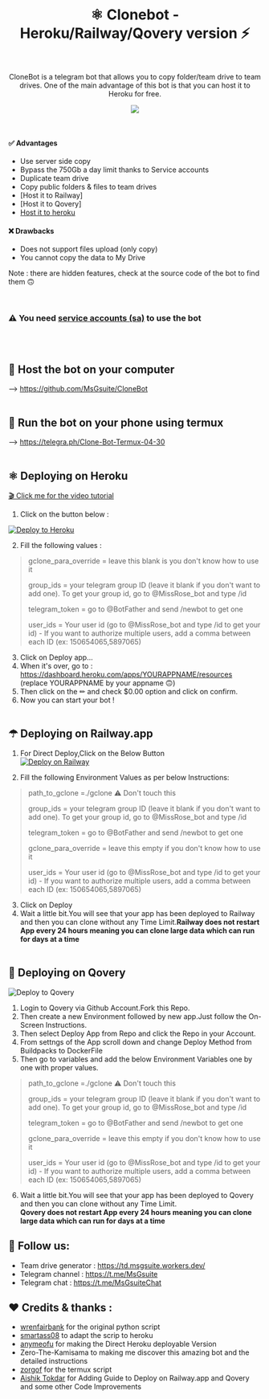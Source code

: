 <h1 align="center">⚛️ Clonebot - Heroku/Railway/Qovery version ⚡<br></h1> 

<br />

<p align="center">CloneBot is a telegram bot that allows you to copy folder/team drive to team drives. One of the main advantage of this bot is that you can host it to Heroku for free.<p/>

<!-- > ## A simple bot to copy and duplicate team drives -->
<p align="center">
  <img src="https://i.imgur.com/QkxmCOp.png" />
</p>

<br />

#### ✅ Advantages
- Use server side copy
- Bypass the 750Gb a day limit thanks to Service accounts
- Duplicate team drive
- Copy public folders & files to team drives
- [Host it to Railway]
- [Host it to Qovery]
- [Host it to heroku](https://github.com/MsGsuite/CloneBot_Heroku)

#### ❌ Drawbacks
- Does not support files upload (only copy)
- You cannot copy the data to My Drive

Note : there are hidden features, check at the source code of the bot to find them 🙃

<br/>

### ⚠ You need [service accounts (sa)](https://telegra.ph/How-to-create-and-use-service-accounts-sa-03-31) to use the bot
<br/><br/>

## 💠 Host the bot on your computer

--> https://github.com/MsGsuite/CloneBot
<br/><br/>

## 📱 Run the bot on your phone using termux

--> https://telegra.ph/Clone-Bot-Termux-04-30
<br/><br/>

## ⚛️ Deploying on Heroku

 [🎬 Click me for the video tutorial](https://drive.google.com/file/d/1HniSEGUOptbZmHVXuOPULnzpyBBhgw3l/view?usp=sharing)
 
1. Click on the button below :
<p><a href="https://dashboard.heroku.com/new?button-url=https%3A%2F%2Fgithub.com%2F&template=https://github.com/Archivistpog/herokutrial"> <img src="https://img.shields.io/badge/Deploy%20To%20Heroku-blueviolet?style=for-the-badge&logo=heroku" alt="Deploy to Heroku" /></a></p>


2. Fill the following values : 

> gclone_para_override = leave this blank is you don't know how to use it
>
> group_ids = your telegram group ID (leave it blank if you don't want to add one). To get your group id, go to @MissRose_bot and type /id
>
> telegram_token = go to @BotFather and send /newbot to get one
>
> user_ids = Your user id (go to @MissRose_bot and type /id to get your id) - If you want to authorize multiple users, add a comma between each ID (ex: 150654065,5897065)

3. Click on Deploy app...
4. When it's over, go to : https://dashboard.heroku.com/apps/YOURAPPNAME/resources (replace YOURAPPNAME by your appname 🙃)
5. Then click on the ✏ and check $0.00 option and click on confirm.
6. Now you can start your bot !
<br/><br/>

## ☂ Deploying on Railway.app

1. For Direct Deploy,Click on the Below Button<br/>
[![Deploy on Railway](https://railway.app/button.svg)](https://railway.app/new/template?template=https%3A%2F%2Fgithub.com%2Faishik2005%2Fclonebot&envs=group_ids%2Ctelegram_token%2Cgclone_para_override%2Cpath_to_gclone%2Cuser_ids&optionalEnvs=gclone_para_override&group_idsDesc=your+telegram+group+ID+%28leave+it+blank+if+you+don%27t+want+to+add+one%29.+To+get+your+group+id%2C+go+to+%40MissRose_bot+and+type+%2Fid&telegram_tokenDesc=go+to+%40BotFather+and+send+%2Fnewbot+to+get+one&gclone_para_overrideDesc=Dont+fill+any+value+for+this+Var&path_to_gcloneDesc=%E2%9A%A0+Don%27t+touch%2Fchange+this+value.+++++++++++++++++++++++++If+you+see+the+value+empty+then+fill+it+as+%27+.%2Fgclone+%27&user_idsDesc=Your+user+id+%28go+to+%40MissRose_bot+and+type+%2Fid+to+get+your+id%29+-+If+you+want+to+authorize+multiple+users%2C+add+a+comma+between+each+ID+%28ex%3A+150654065%2C5897065%29&referralCode=GD5pqS)

2. Fill the following Environment Values as per below Instructions: 

> path_to_gclone =./gclone  ⚠ Don't touch this
>
> group_ids = your telegram group ID (leave it blank if you don't want to add one). To get your group id, go to @MissRose_bot and type /id
> 
> telegram_token = go to @BotFather and send /newbot to get one
> 
> gclone_para_override = leave this empty if you don't know how to use it
>
> user_ids = Your user id (go to @MissRose_bot and type /id to get your id) - If you want to authorize multiple users, add a comma between each ID (ex: 150654065,5897065)
> 


3. Click on Deploy
4. Wait a little bit.You will see that your app has been deployed to Railway and then you can clone without any Time Limit.<b>Railway does not restart App every 24 hours meaning you can clone large data which can run for days at a time </b><br/><br/>

## 🌟 Deploying on Qovery
<img src="https://i.imgur.com/VT7bQZb.png" alt="Deploy to Qovery"/>

1. Login to Qovery via Github Account.Fork this Repo.
2. Then create a new Environment followed by new app.Just follow the On-Screen Instructions.
3. Then select Deploy App from Repo and click the Repo in your Account.
4. From settngs of the App scroll down and change Deploy Method from Buildpacks to DockerFile
5. Then go to variables and add the below Environment Variables one by one with proper values.
> path_to_gclone =./gclone  ⚠ Don't touch this
>
> group_ids = your telegram group ID (leave it blank if you don't want to add one). To get your group id, go to @MissRose_bot and type /id
> 
> telegram_token = go to @BotFather and send /newbot to get one
> 
> gclone_para_override = leave this empty if you don't know how to use it
>
> user_ids = Your user id (go to @MissRose_bot and type /id to get your id) - If you want to authorize multiple users, add a comma between each ID (ex: 150654065,5897065)

6. Wait a little bit.You will see that your app has been deployed to Qovery and then you can clone without any Time Limit.<b><br/>Qovery does not restart App every 24 hours meaning you can clone large data which can run for days at a time </b>


## 📢 Follow us:
- Team drive generator : https://td.msgsuite.workers.dev/
- Telegram channel : https://t.me/MsGsuite
- Telegram chat : https://t.me/MsGsuiteChat

## ❤️ Credits & thanks :
- [wrenfairbank](https://github.com/wrenfairbank/telegram_gcloner) for the original python script
- [smartass08](https://github.com/smartass08/telegram_gcloner) to adapt the scrip to heroku
- [anymeofu](https://github.com/anymeofu/CloneBot) for making the Direct Heroku deployable Version
- Zero-The-Kamisama to making me discover this amazing bot and the detailed instructions
- [zorgof](https://t.me/zorgof) for the termux script
- [Aishik Tokdar](https://t.me/aishik2005) for Adding Guide to Deploy on Railway.app and Qovery and some other Code Improvements
